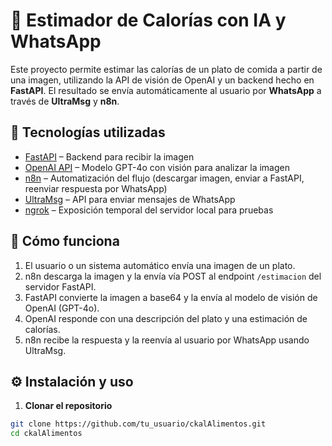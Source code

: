 # 🥗 Estimador de Calorías con IA y WhatsApp

Este proyecto permite estimar las calorías de un plato de comida a partir de una imagen, utilizando la API de visión de OpenAI y un backend hecho en **FastAPI**. El resultado se envía automáticamente al usuario por **WhatsApp** a través de **UltraMsg** y **n8n**.

## 🚀 Tecnologías utilizadas

- [FastAPI](https://fastapi.tiangolo.com/) – Backend para recibir la imagen
- [OpenAI API](https://platform.openai.com/) – Modelo GPT-4o con visión para analizar la imagen
- [n8n](https://n8n.io/) – Automatización del flujo (descargar imagen, enviar a FastAPI, reenviar respuesta por WhatsApp)
- [UltraMsg](https://ultramsg.com/) – API para enviar mensajes de WhatsApp
- [ngrok](https://ngrok.com/) – Exposición temporal del servidor local para pruebas

## 🧠 Cómo funciona

1. El usuario o un sistema automático envía una imagen de un plato.
2. n8n descarga la imagen y la envía vía POST al endpoint `/estimacion` del servidor FastAPI.
3. FastAPI convierte la imagen a base64 y la envía al modelo de visión de OpenAI (GPT-4o).
4. OpenAI responde con una descripción del plato y una estimación de calorías.
5. n8n recibe la respuesta y la reenvía al usuario por WhatsApp usando UltraMsg.

## ⚙️ Instalación y uso

1. **Clonar el repositorio**

```bash
git clone https://github.com/tu_usuario/ckalAlimentos.git
cd ckalAlimentos
